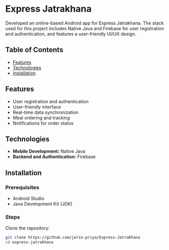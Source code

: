 # Express Jatrakhana

Developed an online-based Android app for Express Jatrakhana. The stack used for this project includes Native Java and Firebase for user registration and authentication, and features a user-friendly UI/UX design.

## Table of Contents
- [Features](#features)
- [Technologies](#technologies)
- [Installation](#installation)

## Features
- User registration and authentication
- User-friendly interface
- Real-time data synchronization
- Meal ordering and tracking
- Notifications for order status

## Technologies
- **Mobile Development:** Native Java
- **Backend and Authentication:** Firebase

## Installation
### Prerequisites
- Android Studio
- Java Development Kit (JDK)

### Steps
 Clone the repository:
   ```sh
   git clone https://github.com/jerin-priya/Express-JatraKhana
   cd express-jatrakhana
